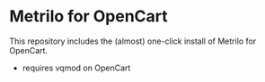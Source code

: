 # Metrilo for OpenCart
This repository includes the (almost) one-click install of Metrilo for OpenCart. 

* requires vqmod on OpenCart
